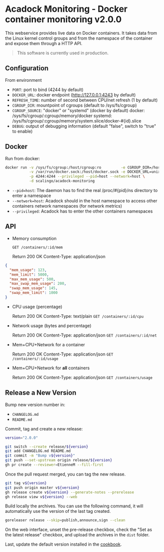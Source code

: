 # Acadock Monitoring - Docker container monitoring v2.0.0

This webservice provides live data on Docker containers. It takes
data from the Linux kernel control groups and from the namespace of
the container and expose them through a HTTP API.

> This software is currently used in production.

## Configuration

From environment

* `PORT`: port to bind (4244 by default)
* `DOCKER_URL`: docker endpoint (http://127.0.0.1:4243 by default)
* `REFRESH_TIME`: number of second between CPU/net refresh (1 by default)
* `CGROUP_DIR`: mountpoint of cgroups (default to /sys/fs/cgroup)
* `CGROUP_SOURCE`: "docker" or "systemd" (docker by default)
  docker:  /sys/fs/cgroup/:cgroup/memory/docker
  systemd: /sys/fs/cgroup/:cgroup/memory/system.slice/docker-#{id}.slice
* `DEBUG`: output of debugging information (default "false", switch to "true" to enable)

## Docker

Run from docker:

```bash
docker run -v /sys/fs/cgroup:/host/cgroup:ro         -e CGROUP_DIR=/host/cgroup \
           -v /var/run/docker.sock:/host/docker.sock -e DOCKER_URL=unix:///host/docker.sock \
           -p 4244:4244 --privileged --pid=host --network=host \
           -d scalingo/acadock-monitoring
```

- `--pid=host`: The daemon has to find the real /proc/#{pid}/ns directory to enter a namespace
- `--network=host`: Acadock should in the host namespace to access other containers network namespaces (for network metrics)
- `--privileged`: Acadock has to enter the other containers namespaces

## API

* Memory consumption

    `GET /containers/:id/mem`

    Return 200 OK
    Content-Type: application/json

```json
{
  "mem_usage": 123,
  "mem_limit": 5000,
  "max_mem_usage": 500,
  "max_swap_mem_usage": 200,
  "swap_mem_usage": 145,
  "swap_mem_limit": 1000
}
```

* CPU usage (percentage)

    Return 200 OK
    Content-Type: text/plain
    `GET /containers/:id/cpu`

* Network usage (bytes and percentage)

    Return 200 OK
    Content-Type: application/json
    `GET /containers/:id/net`

* Mem+CPU+Network for a container

    Return 200 OK
    Content-Type: application/json
    `GET /containers/:id/usage`

* Mem+CPU+Network for **all** containers

    Return 200 OK
    Content-Type: application/json
    `GET /containers/usage`

## Release a New Version

Bump new version number in:

- `CHANGELOG.md`
- `README.md`

Commit, tag and create a new release:

```sh
version="2.0.0"

git switch --create release/${version}
git add CHANGELOG.md README.md
git commit -m "Bump v${version}"
git push --set-upstream origin release/${version}
gh pr create --reviewer=EtienneM --fill-first
```

Once the pull request merged, you can tag the new release.

```sh
git tag v${version}
git push origin master v${version}
gh release create v${version} --generate-notes --prerelease
gh release view v${version} --web
```

Build locally the archives. You can use the following command, it will automatically use the version of the last tag created.

```sh
goreleaser release --skip=publish,announce,sign --clean
```

On the web interface, unset the pre-release checkbox, check the "Set as the latest release" checkbox, and upload the archives in the `dist` folder.

Last, update the default version installed in the [cookbook](https://github.com/Scalingo/cookbook-acadock).
